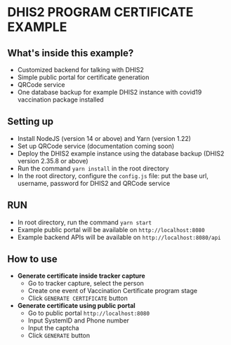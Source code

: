 # DHIS2 PROGRAM CERTIFICATE EXAMPLE

## What's inside this example?

- Customized backend for talking with DHIS2
- Simple public portal for certificate generation
- QRCode service
- One database backup for example DHIS2 instance with covid19 vaccination package installed

## Setting up

- Install NodeJS (version 14 or above) and Yarn (version 1.22)
- Set up QRCode service (documentation coming soon)
- Deploy the DHIS2 example instance using the database backup (DHIS2 version 2.35.8 or above)
- Run the command `yarn install` in the root directory
- In the root directory, configure the `config.js` file: put the base url, username, password for DHIS2 and QRCode service

## RUN

- In root directory, run the command `yarn start`
- Example public portal will be available on `http://localhost:8080`
- Example backend APIs will be available on `http://localhost:8080/api`

## How to use

- **Generate certificate inside tracker capture**
  - Go to tracker capture, select the person
  - Create one event of Vaccination Certificate program stage
  - Click `GENERATE CERTIFICATE` button
- **Generate certificate using public portal**
  - Go to public portal `http://localhost:8080`
  - Input SystemID and Phone number
  - Input the captcha
  - Click `GENERATE` button
